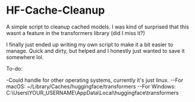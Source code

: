 # HF-Cache-Cleanup

A simple script to cleanup cached models. I was kind of surprised that this wasnt a feature in the transformers library (did I miss it?)

I finally just ended up writing my own script to make it a bit easier to manage. Quick and dirty, but helped and I honestly just wanted to save it somewhere lol. 

To-do:

-Could handle for other operating systems, currently it's just linux. 
--For macOS: ~/Library/Caches/huggingface/transformers
--For Windows: C:\Users\YOUR_USERNAME\AppData\Local\huggingface\transformers
